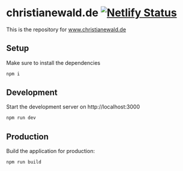 # christianewald.de [![Netlify Status](https://api.netlify.com/api/v1/badges/1cd6e1c0-1981-47a1-b63e-471bb6814c41/deploy-status)](https://app.netlify.com/sites/christianewald/deploys)

This is the repository for www.christianewald.de

## Setup

Make sure to install the dependencies

```bash
npm i
```

## Development

Start the development server on http://localhost:3000

```bash
npm run dev
```

## Production

Build the application for production:

```bash
npm run build
```
